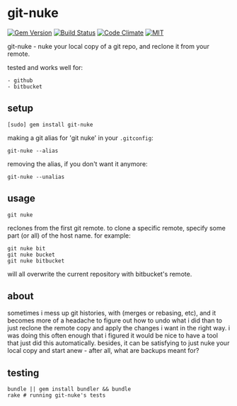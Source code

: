 git-nuke
========


[![Gem Version](https://badge.fury.io/rb/git-nuke.svg)](https://badge.fury.io/rb/git-nuke)
[![Build Status](https://travis-ci.org/jeremywrnr/git-nuke.svg?branch=master)](https://travis-ci.org/jeremywrnr/git-nuke)
[![Code Climate](https://codeclimate.com/github/jeremywrnr/git-nuke/badges/gpa.svg)](https://codeclimate.com/github/jeremywrnr/git-nuke)
[![MIT](https://img.shields.io/npm/l/alt.svg?style=flat)](http://jeremywrnr.com/mit-license)


git-nuke - nuke your local copy of a git repo, and reclone it from your remote.

tested and works well for:

    - github
    - bitbucket

## setup

    [sudo] gem install git-nuke

making a git alias for 'git nuke' in your `.gitconfig`:

    git-nuke --alias

removing the alias, if you don't want it anymore:

    git-nuke --unalias


## usage

    git nuke

reclones from the first git remote. to clone a specific remote, specify some part (or
all) of the host name. for example:

    git nuke bit
    git nuke bucket
    git nuke bitbucket

will all overwrite the current repository with bitbucket's remote.


## about

sometimes i mess up git histories, with (merges or rebasing, etc), and it
becomes more of a headache to figure out how to undo what i did than to just
reclone the remote copy and apply the changes i want in the right way. i was
doing this often enough that i figured it would be nice to have a tool that
just did this automatically. besides, it can be satisfying to just nuke your
local copy and start anew - after all, what are backups meant for?

## testing

    bundle || gem install bundler && bundle
    rake # running git-nuke's tests

